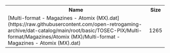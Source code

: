 <table>
<tr><th>Name</th><th>Size</th></tr>
<tr><td>[Multi-format - Magazines - Atomix (MX).dat](https://raw.githubusercontent.com/open-retrogaming-archive/dat-catalog/main/root/basic/TOSEC-PIX/Multi-format/Magazines/Atomix (MX)/Multi-format - Magazines - Atomix (MX).dat)</td><td>1265</td></tr>
</table>
